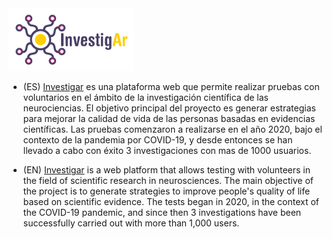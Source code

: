 
<a href="https://investigar.com.ar" target="_blank">
  <img src="src/assets/images/logo_navbar.svg" width="200" height="100" alt="Investig.ar logo">
</a>

- (ES) [Investigar](investigar.com.ar) es una plataforma web que permite realizar pruebas con voluntarios en el ámbito de la investigación científica de las neurociencias.
El objetivo principal del proyecto es generar estrategias para mejorar la calidad de vida de las personas basadas en evidencias científicas. Las pruebas comenzaron a realizarse en el año 2020, bajo el contexto de la pandemia por COVID-19, y desde entonces se han llevado a cabo con éxito 3 investigaciones con mas de 1000 usuarios.

- (EN) [Investigar](investigar.com.ar) is a web platform that allows testing with volunteers in the field of scientific research in neurosciences.
The main objective of the project is to generate strategies to improve people's quality of life based on scientific evidence. The tests began in 2020, in the context of the COVID-19 pandemic, and since then 3 investigations have been successfully carried out with more than 1,000 users.

